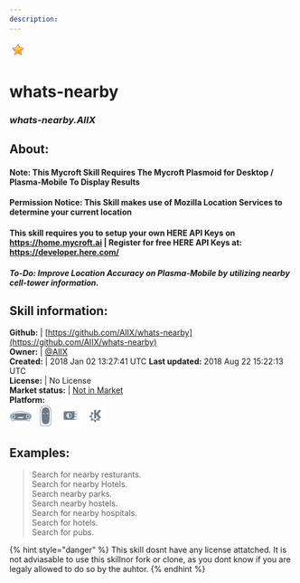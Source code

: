 ```yaml
---  
description:   
---  
```

![](../.gitbook/assets/star.png)  
# whats-nearby  
### _whats-nearby.AIIX_  
## About:  
#### Note: This Mycroft Skill Requires The Mycroft Plasmoid for Desktop / Plasma-Mobile To Display Results
#### Permission Notice: This Skill makes use of Mozilla Location Services to determine your current location
#### This skill requires you to setup your own HERE API Keys on https://home.mycroft.ai | Register for free HERE API Keys at: https://developer.here.com/

##### To-Do: Improve Location Accuracy on Plasma-Mobile by utilizing nearby cell-tower information.

## Skill information:  
**Github:** | [https://github.com/AIIX/whats-nearby](https://github.com/AIIX/whats-nearby)  
**Owner:** | [@AIIX](https://github.com/AIIX)  
**Created:** | 2018 Jan 02 13:27:41 UTC  **Last updated:** 2018 Aug 22 15:22:13 UTC  
**License:** | No License  
**Market status:** | [Not in Market](https://market.mycroft.ai/skill/)  
**Platform:**  
 ![](../.gitbook/assets/mark-1-icon.png)  ![](../.gitbook/assets/mark-2-icon.png)  ![](../.gitbook/assets/picroft-icon.png)  ![](../.gitbook/assets/kde.png)   
## Examples:  
> Search for nearby resturants.  
> Search for nearby Hotels.  
> Search nearby parks.  
> Search nearby hostels.  
> Search for nearby hospitals.  
> Search for hotels.  
> Search for pubs.  
  
{% hint style="danger" %}
This skill dosnt have any license attatched. It is not adviasable to use this skillnor fork or clone, as you dont know if you are legaly allowed to do so by the auhtor.
{% endhint %}
